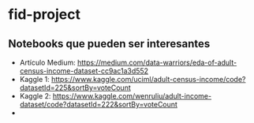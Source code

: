 # fid-project

## Notebooks que pueden ser interesantes
- Artículo Medium: https://medium.com/data-warriors/eda-of-adult-census-income-dataset-cc9ac1a3d552
- Kaggle 1: https://www.kaggle.com/uciml/adult-census-income/code?datasetId=225&sortBy=voteCount
- Kaggle 2: https://www.kaggle.com/wenruliu/adult-income-dataset/code?datasetId=222&sortBy=voteCount
- 
